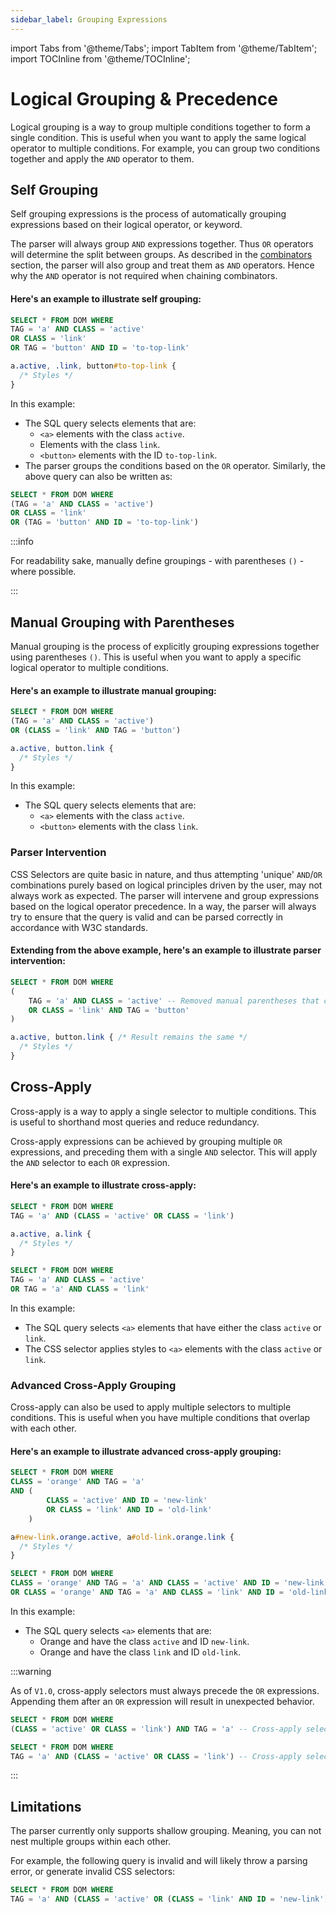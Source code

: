 ```yaml
---
sidebar_label: Grouping Expressions
---
```


import Tabs from '@theme/Tabs';
import TabItem from '@theme/TabItem';
import TOCInline from '@theme/TOCInline';

# Logical Grouping & Precedence

Logical grouping is a way to group multiple conditions together to form a single condition. This is useful when you want to apply the same logical operator to multiple conditions. For example, you can group two conditions together and apply the `AND` operator to them.

<TOCInline toc={toc} />

## Self Grouping

Self grouping expressions is the process of automatically grouping expressions based on their logical operator, or keyword.

The parser will always group `AND` expressions together. Thus `OR` operators will determine the split between groups. As described in the [combinators](../selectors/combinators.md#a-few-things-to-keep-in-mind) section, the parser will also group and treat them as `AND` operators. Hence why the `AND` operator is not required when chaining combinators.

#### Here's an example to illustrate self grouping:

<Tabs groupId="sql-css">
<TabItem value="sql" label="SQL">

```sql
SELECT * FROM DOM WHERE
TAG = 'a' AND CLASS = 'active'
OR CLASS = 'link'
OR TAG = 'button' AND ID = 'to-top-link'
```

</TabItem>
<TabItem value="css" label="CSS">

```css
a.active, .link, button#to-top-link {
  /* Styles */
}
```

</TabItem>
</Tabs>

In this example:

- The SQL query selects elements that are:
  - `<a>` elements with the class `active`.
  - Elements with the class `link`.
  - `<button>` elements with the ID `to-top-link`.
- The parser groups the conditions based on the `OR` operator. Similarly, the above query can also be written as:

```sql
SELECT * FROM DOM WHERE
(TAG = 'a' AND CLASS = 'active')
OR CLASS = 'link'
OR (TAG = 'button' AND ID = 'to-top-link')
```

:::info

For readability sake, manually define groupings - with parentheses `()` - where possible.

:::


## Manual Grouping with Parentheses

Manual grouping is the process of explicitly grouping expressions together using parentheses `()`. This is useful when you want to apply a specific logical operator to multiple conditions.

#### Here's an example to illustrate manual grouping:

<Tabs groupId="sql-css">
<TabItem value="sql" label="SQL">

```sql
SELECT * FROM DOM WHERE
(TAG = 'a' AND CLASS = 'active')
OR (CLASS = 'link' AND TAG = 'button')
```

</TabItem>
<TabItem value="css" label="CSS">

```css
a.active, button.link {
  /* Styles */
}
```

</TabItem>
</Tabs>

In this example:

- The SQL query selects elements that are:
  - `<a>` elements with the class `active`.
  - `<button>` elements with the class `link`.

### Parser Intervention

CSS Selectors are quite basic in nature, and thus attempting 'unique' `AND`/`OR` combinations purely based on logical principles driven by the user, may not always work as expected. The parser will intervene and group expressions based on the logical operator precedence. In a way, the parser will always try to ensure that the query is valid and can be parsed correctly in accordance with W3C standards.

#### Extending from the above example, here's an example to illustrate parser intervention:

<Tabs groupId="sql-css">
<TabItem value="sql" label="SQL">

```sql
SELECT * FROM DOM WHERE
(
    TAG = 'a' AND CLASS = 'active' -- Removed manual parentheses that closed off the 'AND' grouping
    OR CLASS = 'link' AND TAG = 'button'
)
```

</TabItem>
<TabItem value="css" label="CSS">

```css
a.active, button.link { /* Result remains the same */
  /* Styles */
}
```

</TabItem>
</Tabs>


## Cross-Apply

Cross-apply is a way to apply a single selector to multiple conditions. This is useful to shorthand most queries and reduce redundancy.

Cross-apply expressions can be achieved by grouping multiple `OR` expressions, and preceding them with a single `AND` selector. This will apply the `AND` selector to each `OR` expression.

#### Here's an example to illustrate cross-apply:

<Tabs groupId="sql-css">
<TabItem value="sql" label="SQL">

```sql
SELECT * FROM DOM WHERE
TAG = 'a' AND (CLASS = 'active' OR CLASS = 'link')
```

</TabItem>
<TabItem value="css" label="CSS">

```css
a.active, a.link {
  /* Styles */
}
```

</TabItem>

<TabItem value="sql_alt" label="SQL Alternative">

```sql
SELECT * FROM DOM WHERE
TAG = 'a' AND CLASS = 'active'
OR TAG = 'a' AND CLASS = 'link'
```

</TabItem>
</Tabs>

In this example:

- The SQL query selects `<a>` elements that have either the class `active` or `link`.
- The CSS selector applies styles to `<a>` elements with the class `active` or `link`.

### Advanced Cross-Apply Grouping

Cross-apply can also be used to apply multiple selectors to multiple conditions. This is useful when you have multiple conditions that overlap with each other.

#### Here's an example to illustrate advanced cross-apply grouping:

<Tabs groupId="sql-css">
<TabItem value="sql" label="SQL">

```sql
SELECT * FROM DOM WHERE
CLASS = 'orange' AND TAG = 'a' 
AND (
        CLASS = 'active' AND ID = 'new-link'
        OR CLASS = 'link' AND ID = 'old-link'
    )
```

</TabItem>
<TabItem value="css" label="CSS">

```css
a#new-link.orange.active, a#old-link.orange.link {
  /* Styles */
}
```

</TabItem>

<TabItem value="sql_alt" label="SQL Alternative">

```sql
SELECT * FROM DOM WHERE
CLASS = 'orange' AND TAG = 'a' AND CLASS = 'active' AND ID = 'new-link'
OR CLASS = 'orange' AND TAG = 'a' AND CLASS = 'link' AND ID = 'old-link'
```

</TabItem>
</Tabs>

In this example:

- The SQL query selects `<a>` elements that are:
  - Orange and have the class `active` and ID `new-link`.
  - Orange and have the class `link` and ID `old-link`.

:::warning

As of `V1.0`, cross-apply selectors must always precede the `OR` expressions. Appending them after an `OR` expression will result in unexpected behavior.


<Tabs groupId="sql-css">
<TabItem value="sql-invalid" label="SQL Invalid">

```sql
SELECT * FROM DOM WHERE
(CLASS = 'active' OR CLASS = 'link') AND TAG = 'a' -- Cross-apply selector is placed after the OR expression
```

</TabItem>
<TabItem value="sql-valid" label="SQL Valid">

```sql
SELECT * FROM DOM WHERE
TAG = 'a' AND (CLASS = 'active' OR CLASS = 'link') -- Cross-apply selector is placed before the OR expression
```

</TabItem>
</Tabs>

:::

## Limitations

The parser currently only supports shallow grouping. Meaning, you can not nest multiple groups within each other.

For example, the following query is invalid and will likely throw a parsing error, or generate invalid CSS selectors:

```sql
SELECT * FROM DOM WHERE
TAG = 'a' AND (CLASS = 'active' OR (CLASS = 'link' AND ID = 'new-link'))
```